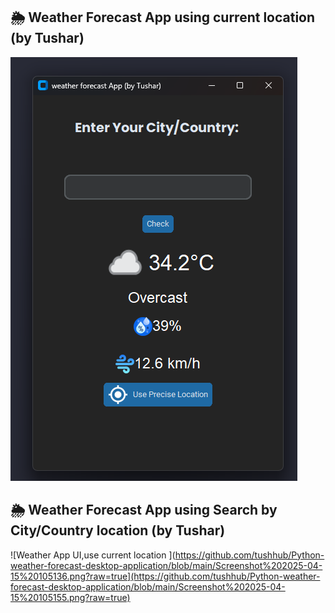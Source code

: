 ## 🌦 Weather Forecast App using current location (by Tushar)

![Weather App UI,use current location ](https://github.com/tushhub/Python-weather-forecast-desktop-application/blob/main/Screenshot%202025-04-15%20105136.png?raw=true)


## 🌦 Weather Forecast App using Search by City/Country location (by Tushar)

![Weather App UI,use current location ](https://github.com/tushhub/Python-weather-forecast-desktop-application/blob/main/Screenshot%202025-04-15%20105136.png?raw=true](https://github.com/tushhub/Python-weather-forecast-desktop-application/blob/main/Screenshot%202025-04-15%20105155.png?raw=true)
